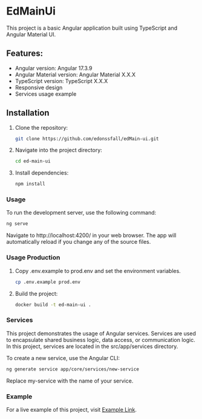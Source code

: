 # EdMainUi

This project is a basic Angular application built using TypeScript and Angular Material UI.

## Features:

- Angular version: Angular 17.3.9
- Angular Material version: Angular Material X.X.X
- TypeScript version: TypeScript X.X.X
- Responsive design
- Services usage example

## Installation

1. Clone the repository:

    ```bash
    git clone https://github.com/edonssfall/edMain-ui.git
    ```
2. Navigate into the project directory:
    ```bash
   cd ed-main-ui
   ```
3. Install dependencies:
    ```bash
    npm install
    ```
### Usage
To run the development server, use the following command:

```bash
ng serve
```

Navigate to http://localhost:4200/ in your web browser. The app will automatically reload if you change any of the
source files.

### Usage Production
1. Copy .env.example to prod.env and set the environment variables.
    ```bash
    cp .env.example prod.env
    ```
2. Build the project:
    ```bash
    docker build -t ed-main-ui .
    ```
### Services
This project demonstrates the usage of Angular services. Services are used to encapsulate shared business logic, data
access, or communication logic. In this project, services are located in the src/app/services directory.

To create a new service, use the Angular CLI:

```bash
ng generate service app/core/services/new-service
```
Replace my-service with the name of your service.

### Example
For a live example of this project, visit [Example Link](https://main.tsarov.cc).
